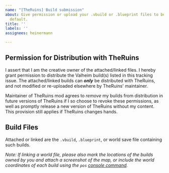 ```yaml
---
name: "[TheRuins] Build submission"
about: Give permission or upload your .vbuild or .blueprint files to be included by
  default.
title: ''
labels: ''
assignees: heinermann

---
```


## Permission for Distribution with TheRuins

I assert that I am the creative owner of the attached/linked files. I hereby grant permission to distribute the Valheim build(s) listed in this tracking issue. The attached/linked builds can ***only*** be distributed with TheRuins, and not modified or re-uploaded elsewhere by TheRuins' maintainer.

Maintainer of TheRuins mod agrees to *remove* my builds from distribution in future versions of TheRuins if I so choose to revoke these permissions, as well as promptly release a new version of TheRuins without my content. This provision still applies if TheRuins changes hands.

## Build Files
Attached or linked are the `.vbuild`, `.blueprint`, or world save file containing such builds.

*Note: If linking a world file, please also mark the locations of the builds owned by you and attach a screenshot of the map, or include the world coordinates of each build using the `pos` [console command](https://valheim.fandom.com/wiki/Console_Commands).*
